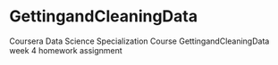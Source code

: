 # GettingandCleaningData
Coursera Data Science Specialization Course GettingandCleaningData week 4 homework assignment
